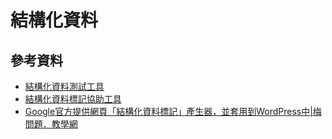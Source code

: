 # 結構化資料

## 參考資料
* [結構化資料測試工具](https://search.google.com/structured-data/testing-tool)
* [結構化資料標記協助工具](https://www.google.com/webmasters/markup-helper/u/0/)
* [Google官方提供網頁「結構化資料標記」產生器，並套用到WordPress中|梅問題．教學網](https://www.minwt.com/website/wordpress/18850.html)
